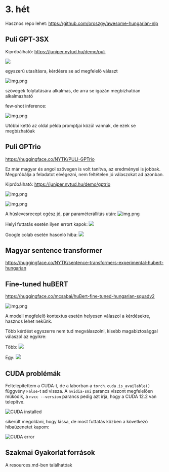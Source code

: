 # 3. hét

Hasznos repo lehet: https://github.com/oroszgy/awesome-hungarian-nlp

## Puli GPT-3SX
Kipróbálható: https://juniper.nytud.hu/demo/puli

![](pics/puli_test.png)

egyszerű utasításra, kérdésre se ad megfelelő választ

![img.png](pics/puli_test2.png)

szövegek folytatására alkalmas, de arra se igazán megbízhatóan alkalmazható

few-shot inference:

![img.png](pics/puli_test3.png)

Utóbbi kettő az oldal példa promptjai közül vannak, de ezek se megbízhatóak

## Puli GPTrio

https://huggingface.co/NYTK/PULI-GPTrio

Ez már magyar és angol szövegen is volt tanítva, az eredményei is jobbak. Megpróbálja a feladatot elvégezni, nem feltételen jó válaszokat ad azonban.

Kipróbálható: https://juniper.nytud.hu/demo/gptrio

![img.png](pics/puli_gptrio_test.png)

![img.png](pics/puli_gptrio_test2.png)

 A húslevesrecept egész jó, pár paraméterállítás után:
![img.png](pics/puli_gptrio_parameters.png)

Helyi futtatás esetén ilyen errort kapok:
![](pics/local_run_error.png)

Google colab esetén hasonló hiba:
![](pics/colab_run_error.png)

## Magyar sentence transformer

https://huggingface.co/NYTK/sentence-transformers-experimental-hubert-hungarian

## Fine-tuned huBERT

https://huggingface.co/mcsabai/huBert-fine-tuned-hungarian-squadv2

![img.png](pics/hubert_test.png)

A modell megfelelő kontextus esetén helyesen válaszol a kérdésekre, hasznos lehet nekünk.

Több kérdést egyszerre nem tud megválaszolni, kisebb magabiztosággal válaszol az egyikre:

Több:
![](pics/hubert_local_test.png)

Egy:
![](pics/hubert_local_test2.png)

## CUDA problémák
Feltelepítettem a CUDA-t, de a laborban a `torch.cuda.is_available()` függvény `False`-t ad vissza. A `nvidia-smi` parancs viszont megfelelően működik, a `nvcc --version` parancs pedig azt írja, hogy a CUDA 12.2 van telepítve.

![CUDA installed](pics/cuda_installed.png)

sikerült megoldani, hogy lássa, de most futtatás közben a következő hibaüzenetet kapom:

![CUDA error](pics/cuda_error.png)

## Szakmai Gyakorlat források

A resources.md-ben találhatóak